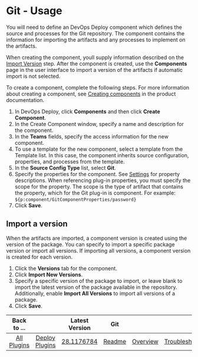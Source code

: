 
# Git - Usage

You will need to define an DevOps Deploy component which defines the source and processes for the Git repository. The component contains the information for importing the artifacts and any processes to implement on the artifacts.

When creating the component, youll supply information described on the [Import Version](./settings.md#import-version) step. After the component is created, use the **Components** page in the user interface to import a version of the artifacts if automatic import is not selected.

To create a component, complete the following steps. For more information about creating a component, see [Creating components](http://www-01.ibm.com/support/knowledgecenter/SS4GSP_7.0.2/com.ibm.udeploy.doc/topics/comp_create.html "Creating components") in the product documentation.

1. In DevOps Deploy, click **Components** and then click **Create Component**.
2. In the Create Component window, specify a name and description for the component.
3. In the **Teams** fields, specify the access information for the new component.
4. To use a template for the new component, select a template from the Template list. In this case, the component inherits source configuration, properties, and processes from the template.
5. In the **Source Config Type** list, select **Git**.
6. Specify the properties for the component. See [Settings](./settings.md#roles-in-the-git-plug-in) for property descriptions. When referencing plug-in properties, you must specify the scope for the property. The scope is the type of artifact that contains the property, which for the Git plug-in is component. For example:  ```${p:component/GitComponentProperties/password}```
7. Click **Save**.

## Import a version

When the artifacts are imported, a component version is created using the version of the package. You can specify to import a specific package version or import all versions. If importing all versions, a component version is created for each version.

1. Click the **Versions** tab for the component.
2. Click **Import New Versions**.
3. Specify a specific version of the package to import, or leave blank to import the latest version of the package available in the repository. Additionally, enable **Import All Versions** to import all versions of a package.
4. Click **Save**.

|Back to ...||Latest Version|Git |||||
| :---: | :---: | :---: | :---: | :---: | :---: | :---: | :---: |
|[All Plugins](../../index.md)|[Deploy Plugins](../README.md)|[28.1176784](https://raw.githubusercontent.com/UrbanCode/IBM-UCD-PLUGINS/main/files/GitSourceConfig/ucd-GitSourceConfig-28.1176784.zip)|[Readme](README.md)|[Overview](overview.md)|[Troubleshooting](troubleshooting.md)|[Settings](settings.md)|[Downloads](downloads.md)|
